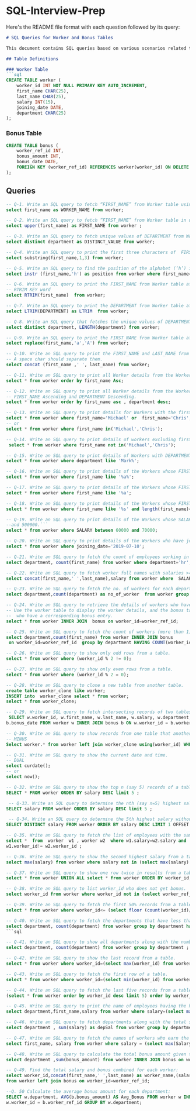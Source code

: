 # SQL-Interview-Prep

Here's the README file format with each question followed by its query:

````markdown
# SQL Queries for Worker and Bonus Tables

This document contains SQL queries based on various scenarios related to the `Worker` and `Bonus` tables.

## Table Definitions

### Worker Table
```sql
CREATE TABLE worker (
    worker_id INT NOT NULL PRIMARY KEY AUTO_INCREMENT,
    first_name CHAR(25),
    last_name CHAR(25),
    salary INT(15),
    joining_date DATE,
    department CHAR(25)
);
````

### Bonus Table

```sql
CREATE TABLE bonus (
    worker_ref_id INT,
    bonus_amount INT,
    bonus_date DATE,
    FOREIGN KEY (worker_ref_id) REFERENCES worker(worker_id) ON DELETE CASCADE
);
```

## Queries


```sql
-- Q-1. Write an SQL query to fetch “FIRST_NAME” from Worker table using the alias name as <WORKER_NAME>.
select first_name as WORKER_NAME from worker;
```
```sql
-- Q-2. Write an SQL query to fetch “FIRST_NAME” from Worker table in upper case.
select upper(first_name) as FIRST_NAME from worker ;
```
```sql
-- Q-3. Write an SQL query to fetch unique values of DEPARTMENT from Worker table.
select distinct department as DISTINCT_VALUE from worker;
```
```sql
-- Q-4. Write an SQL query to print the first three characters of  FIRST_NAME from Worker table.
select substring(first_name,1,3) from worker;
```
```sql
-- Q-5. Write an SQL query to find the position of the alphabet (‘h’) in the first name column Michael from Worker table.
select instr (first_name,'h') as position from worker where first_name='Michael';
```
```sql
-- Q-6. Write an SQL query to print the FIRST_NAME from Worker table after removing white spaces from the right side.
-- RTRIM KEY word
select RTRIM(first_name)  from worker;
```
```sql
-- Q-7. Write an SQL query to print the DEPARTMENT from Worker table after removing white spaces from the left side.
select LTRIM(DEPARTMENT) as LTRIM  from worker;
```

```sql
-- Q-8. Write an SQL query that fetches the unique values of DEPARTMENT from Worker table and prints its length.
select distinct department, LENGTH(department) from worker;
```
```sql
-- Q-9. Write an SQL query to print the FIRST_NAME from Worker table after replacing ‘a’ with ‘A’.
select replace(first_name,'a','A') from worker;
```
```sql
-- Q-10. Write an SQL query to print the FIRST_NAME and LAST_NAME from Worker table into a single column COMPLETE_NAME.
-- A space char should separate them.
select concat (first_name ,' ', last_name) from worker;
```
```sql
-- Q-11. Write an SQL query to print all Worker details from the Worker table order by FIRST_NAME Ascending.
select * from worker order by first_name Asc;
```
```sql
-- Q-12. Write an SQL query to print all Worker details from the Worker table order by 
-- FIRST_NAME Ascending and DEPARTMENT Descending.
select * from worker order by first_name asc , department desc;
```
```sql
-- Q-13. Write an SQL query to print details for Workers with the first name as Michael and Chris from Worker table.
select * from worker where first_name='Michael' or  first_name='Chris';
-- or 
select * from worker where first_name in('Michael','Chris');
```
```sql
-- Q-14. Write an SQL query to print details of workers excluding first names, “Vipul” and “Satish” from Worker table.
 select * from worker where first_name not in('Michael','Chris');
```
```sql
-- Q-15. Write an SQL query to print details of Workers with DEPARTMENT name as “Admin*”.
select * from worker where department like 'Mark%';
```
```sql
-- Q-16. Write an SQL query to print details of the Workers whose FIRST_NAME contains ‘a’.
select * from worker where first_name like '%a%';
```
```sql
-- Q-17. Write an SQL query to print details of the Workers whose FIRST_NAME ends with ‘a’.
select * from worker where first_name like '%a';
```
```sql
-- Q-18. Write an SQL query to print details of the Workers whose FIRST_NAME ends with ‘s’ and contains five alphabets.
select * from worker where first_name like '%s' and length(first_name)=5;
```

```sql
-- Q-19. Write an SQL query to print details of the Workers whose SALARY lies between 100000 
--and 500000.```
select * from worker where SALARY between 60000 and 70000;
```
```sql
-- Q-20. Write an SQL query to print details of the Workers who have joined in Feb’2014.
select * from worker where joining_date='2019-07-10';
```
```sql
-- Q-21. Write an SQL query to fetch the count of employees working in the department 'HR'.
select department, count(first_name) from worker where department='hr';
```
```sql
-- Q-22. Write an SQL query to fetch worker full names with salaries >= 50000 and <= 100000.
select concat(first_name,' ',last_name),salary from worker where  SALARY >= 50000 and  salary<=100000;
```
```sql
-- Q-23. Write an SQL query to fetch the no. of workers for each department in the descending order.
select department,count(department) as no_of_worker  from worker group by department order by no_of_worker desc;
```
```sql
-- Q-24. Write an SQL query to retrieve the details of workers who have received a bonus. 
-- Use the worker table to display the worker details, and the bonus table to check for workers
--  who have a corresponding bonus entry.
select * from worker INNER JOIN  bonus on worker_id=worker_ref_id;
```
```sql
-- Q-25. Write an SQL query to fetch the count of workers (more than 1) in each department where workers have received a bonus.
select department,count(first_name) from worker INNER JOIN bonus 
 on worker_id=worker_ref_id  group by department HAVING COUNT(worker_id) > 1;;
```
```sql
-- Q-26. Write an SQL query to show only odd rows from a table.
select * from worker where (worker_id % 2 != 0);
```
```sql
-- Q-27. Write an SQL query to show only even rows from a table. 
select * from worker where (worker_id % 2 = 0);
```
```sql
-- Q-28. Write an SQL query to clone a new table from another table.
create table worker_clone like worker;
INSERT into  worker_clone select * from worker;
select * from worker_clone;
```
```sql
-- Q-29. Write an SQL query to fetch intersecting records of two tables.
 SELECT w.worker_id, w.first_name, w.last_name, w.salary, w.department, b.bonus_amount, 
b.bonus_date FROM worker w INNER JOIN bonus b ON w.worker_id = b.worker_ref_id;
```
```sql
-- Q-30. Write an SQL query to show records from one table that another table does not have.
-- MINUS
Select worker.* from worker left join worker_clone using(worker_id) WHERE worker_clone.worker_id is NULL;
```
```sql
-- Q-31. Write an SQL query to show the current date and time.
-- DUAL
select curdate();
-- or
select now();
```
```sql
-- Q-32. Write an SQL query to show the top n (say 5) records of a table order by descending salary.
SELECT * FROM worker ORDER BY salary DESC limit 5 ;
```
```sql
 -- Q-33. Write an SQL query to determine the nth (say n=5) highest salary from a table.
SELECT salary FROM worker ORDER BY salary DESC limit 5 ;
```
```sql
 -- Q-34. Write an SQL query to determine the 5th highest salary without using LIMIT keyword.
SELECT DISTINCT salary FROM worker ORDER BY salary DESC LIMIT 1 OFFSET 4;
 ```
```sql
-- Q-35. Write an SQL query to fetch the list of employees with the same salary.
select *  from  worker  w1 , worker w2  where w1.salary=w2.salary and 
w1.worker_id!= w2.worker_id ;
```
```sql
-- Q-36. Write an SQL query to show the second highest salary from a table using sub-query.
select max(salary) from worker where salary not in (select max(salary) from worker);
```
```sql
-- Q-37. Write an SQL query to show one row twice in results from a table.
select * from worker UNION ALL select * from worker ORDER BY worker_id;
```
```sql
-- Q-38. Write an SQL query to list worker_id who does not get bonus.
select worker_id from worker where worker_id not in (select worker_ref_id from bonus);

```
```sql
-- Q-39. Write an SQL query to fetch the first 50% records from a table.
select * from worker where worker_id<= (select floor (count(worker_id)/2) from worker) ;
```
```sql
-- Q-40. Write an SQL query to fetch the departments that have less than 3 people in it.
select department, count(department) from worker group by department having count(department)<3;
```sql
```
```sql
-- Q-41. Write an SQL query to show all departments along with the number of people in there.
select department, count(department) from worker group by department ;
```
```sql
-- Q-42. Write an SQL query to show the last record from a table.
select * from worker where worker_id=(select max(worker_id) from worker);
```
```sql
-- Q-43. Write an SQL query to fetch the first row of a table.
select * from worker where worker_id=(select min(worker_id) from worker);
```
```sql
-- Q-44. Write an SQL query to fetch the last five records from a table.
(select * from worker order by worker_id desc limit 5) order by worker_id;
```
```sql
-- Q-45. Write an SQL query to print the name of employees having the highest salary in each department.
select department,first_name,salary from worker where salary=(select max(salary) from worker);
```
```sql
-- Q-46. Write an SQL query to fetch departments along with the total salaries paid for each of them.
select department , sum(salary) as depSal from worker group by department order by depSal desc;
```
```sql
-- Q-47. Write an SQL query to fetch the names of workers who earn the highest salary.
select first_name, salary from worker where salary = (select max(Salary) from worker); 
```
```sql
-- Q-48. Write an SQL query to calculate the total bonus amount given to workers in each department.
select department ,sum(bonus_amount) from worker INNER JOIN bonus on worker_id=worker_ref_id group by department;
```
```sql
-- Q-49. Find the total salary and bonus combined for each worker:
select worker_id,concat(first_name,' ',last_name) as worker_name,(salary+bonus_amount) as Total_earning
from worker left join bonus on worker_id=worker_ref_id;
```
```sql
--Q. 50 Calculate the average bonus amount for each department:
SELECT w.department, AVG(b.bonus_amount) AS Avg_Bonus FROM worker w INNER JOIN bonus b ON 
w.worker_id = b.worker_ref_id GROUP BY w.department;
```

